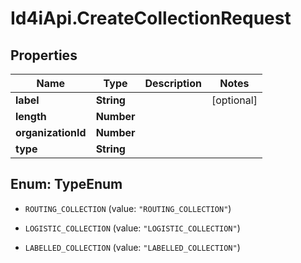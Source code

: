 # Id4iApi.CreateCollectionRequest

## Properties
Name | Type | Description | Notes
------------ | ------------- | ------------- | -------------
**label** | **String** |  | [optional] 
**length** | **Number** |  | 
**organizationId** | **Number** |  | 
**type** | **String** |  | 


<a name="TypeEnum"></a>
## Enum: TypeEnum


* `ROUTING_COLLECTION` (value: `"ROUTING_COLLECTION"`)

* `LOGISTIC_COLLECTION` (value: `"LOGISTIC_COLLECTION"`)

* `LABELLED_COLLECTION` (value: `"LABELLED_COLLECTION"`)




